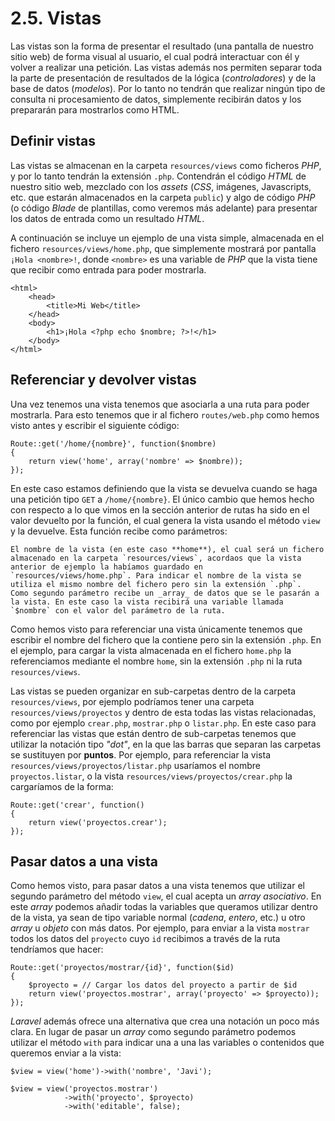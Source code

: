 # 2.5. Vistas

Las vistas son la forma de presentar el resultado (una pantalla de nuestro sitio web) de forma visual al usuario, el cual podrá interactuar con él y volver a realizar una petición. Las vistas además nos permiten separar toda la parte de presentación de resultados de la lógica (_controladores_) y de la base de datos (_modelos_). Por lo tanto no tendrán que realizar ningún tipo de consulta ni procesamiento de datos, simplemente recibirán datos y los prepararán para mostrarlos como HTML.

## Definir vistas

Las vistas se almacenan en la carpeta `resources/views` como ficheros _PHP_, y por lo tanto tendrán la extensión `.php`. Contendrán el código _HTML_ de nuestro sitio web, mezclado con los _assets_ (_CSS_, imágenes, Javascripts, etc. que estarán almacenados en la carpeta `public`) y algo de código _PHP_ (o código _Blade_ de plantillas, como veremos más adelante) para presentar los datos de entrada como un resultado _HTML_.

A continuación se incluye un ejemplo de una vista simple, almacenada en el fichero `resources/views/home.php`, que simplemente mostrará por pantalla `¡Hola <nombre>!`, donde `<nombre>` es una variable de _PHP_ que la vista tiene que recibir como entrada para poder mostrarla.

```
<html>
    <head>
        <title>Mi Web</title>
    </head>
    <body>
        <h1>¡Hola <?php echo $nombre; ?>!</h1>
    </body>
</html>
```

## Referenciar y devolver vistas

Una vez tenemos una vista tenemos que asociarla a una ruta para poder mostrarla. Para esto tenemos que ir al fichero `routes/web.php` como hemos visto antes y escribir el siguiente código:

```
Route::get('/home/{nombre}', function($nombre)
{
    return view('home', array('nombre' => $nombre));
});
```

En este caso estamos definiendo que la vista se devuelva cuando se haga una petición tipo `GET` a `/home/{nombre}`. El único cambio que hemos hecho con respecto a lo que vimos en la sección anterior de rutas ha sido en el valor devuelto por la función, el cual genera la vista usando el método `view` y la devuelve. Esta función recibe como parámetros:

    El nombre de la vista (en este caso **home**), el cual será un fichero almacenado en la carpeta `resources/views`, acordaos que la vista anterior de ejemplo la habíamos guardado en `resources/views/home.php`. Para indicar el nombre de la vista se utiliza el mismo nombre del fichero pero sin la extensión `.php`.
    Como segundo parámetro recibe un _array_ de datos que se le pasarán a la vista. En este caso la vista recibirá una variable llamada `$nombre` con el valor del parámetro de la ruta.

Como hemos visto para referenciar una vista únicamente tenemos que escribir el nombre del fichero que la contiene pero sin la extensión `.php`. En el ejemplo, para cargar la vista almacenada en el fichero `home.php` la referenciamos mediante el nombre `home`, sin la extensión `.php` ni la ruta `resources/views`.

Las vistas se pueden organizar en sub-carpetas dentro de la carpeta `resources/views`, por ejemplo podríamos tener una carpeta `resources/views/proyectos` y dentro de esta todas las vistas relacionadas, como por ejemplo `crear.php`, `mostrar.php` o `listar.php`. En este caso para referenciar las vistas que están dentro de sub-carpetas tenemos que utilizar la notación tipo _"dot"_, en la que las barras que separan las carpetas se sustituyen por **puntos**. Por ejemplo, para referenciar la vista `resources/views/proyectos/listar.php` usaríamos el nombre `proyectos.listar`, o la vista `resources/views/proyectos/crear.php` la cargaríamos de la forma:

```
Route::get('crear', function()
{
    return view('proyectos.crear');
});
```

## Pasar datos a una vista

Como hemos visto, para pasar datos a una vista tenemos que utilizar el segundo parámetro del método `view`, el cual acepta un _array asociativo_. En este _array_ podemos añadir todas la variables que queramos utilizar dentro de la vista, ya sean de tipo variable normal (_cadena_, _entero_, etc.) u otro _array_ u _objeto_ con más datos. Por ejemplo, para enviar a la vista `mostrar` todos los datos del `proyecto` cuyo `id` recibimos a través de la ruta tendríamos que hacer:

```
Route::get('proyectos/mostrar/{id}', function($id)
{
    $proyecto = // Cargar los datos del proyecto a partir de $id
    return view('proyectos.mostrar', array('proyecto' => $proyecto));
});
```

_Laravel_ además ofrece una alternativa que crea una notación un poco más clara. En lugar de pasar un _array_ como segundo parámetro podemos utilizar el método `with` para indicar una a una las variables o contenidos que queremos enviar a la vista:

```
$view = view('home')->with('nombre', 'Javi');

$view = view('proyectos.mostrar')
            ->with('proyecto', $proyecto)
            ->with('editable', false);
```
